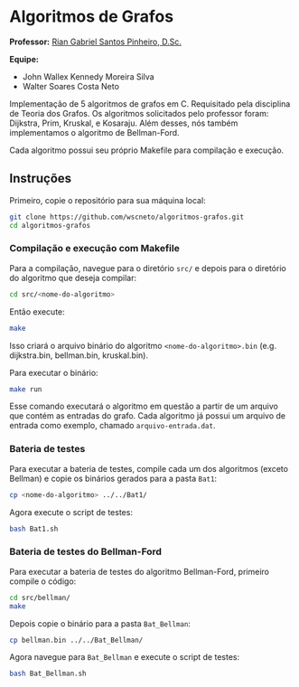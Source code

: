 # Algoritmos de Grafos

**Professor:** [Rian Gabriel Santos Pinheiro, D.Sc.](https://ic.ufal.br/professor/rian/)

**Equipe:**

-   John Wallex Kennedy Moreira Silva
-   Walter Soares Costa Neto

Implementação de 5 algoritmos de grafos em C. Requisitado pela disciplina de Teoria dos Grafos.
Os algoritmos solicitados pelo professor foram: Dijkstra, Prim, Kruskal, e Kosaraju. Além desses, nós também implementamos o algoritmo de Bellman-Ford.

Cada algoritmo possui seu próprio Makefile para compilação e execução.

## Instruções

Primeiro, copie o repositório para sua máquina local:

```bash
git clone https://github.com/wscneto/algoritmos-grafos.git
cd algoritmos-grafos
```

### Compilação e execução com Makefile

Para a compilação, navegue para o diretório `src/` e depois para o diretório do algoritmo que deseja compilar:

```bash
cd src/<nome-do-algoritmo>
```

Então execute:

```bash
make
```

Isso criará o arquivo binário do algoritmo `<nome-do-algoritmo>.bin` (e.g. dijkstra.bin, bellman.bin, kruskal.bin).

Para executar o binário:

```bash
make run
```

Esse comando executará o algoritmo em questão a partir de um arquivo que contém as entradas do grafo. Cada algoritmo já possui um arquivo de entrada como exemplo, chamado `arquivo-entrada.dat`.

### Bateria de testes

Para executar a bateria de testes, compile cada um dos algoritmos (exceto Bellman) e copie os binários gerados para a pasta `Bat1`:

```bash
cp <nome-do-algoritmo> ../../Bat1/
```

Agora execute o script de testes:

```bash
bash Bat1.sh
```

### Bateria de testes do Bellman-Ford

Para executar a bateria de testes do algoritmo Bellman-Ford, primeiro compile o código:

```bash
cd src/bellman/
make
```

Depois copie o binário para a pasta `Bat_Bellman`:

```bash
cp bellman.bin ../../Bat_Bellman/
```

Agora navegue para `Bat_Bellman` e execute o script de testes:

```bash
bash Bat_Bellman.sh
```
